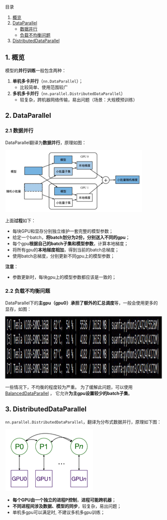 目录
1. [概览](#1-概览)
2. [DataParallel](#2-dataparallel)
   - [数据并行](#21-数据并行)
   - [负载不均衡问题](#22-负载不均衡问题)
3. [DistributedDataParallel](#3-distributeddataparallel)


## 1. 概览
模型的**并行训练**一般包含两种：

1. **单机多卡并行**（`nn.DataParallel`）；
   - 比较简单、使用范围较广
2. **多机多卡并行**（`nn.parallel.DistributedDataParallel`）
   - 较复杂，跨机器网络传输，易出问题（场景：大规模预训练）

## 2. DataParallel

### 2.1 数据并行
DataParallel翻译为**数据并行**，原理如图：

<img height="200" src="images/data-parallel.png"/>

上面**过程**如下：
- 每块GPU和显存分别独立维护一套完整的模型参数；
- 给定一个batch，**将batch划分为2份，分别送入不同的gpu**；
- 每个gpu**根据自己的batch子集和模型参数**，计算本地梯度；
- 将所有gpu的**本地梯度相加**，得到当前的batch总梯度；
- 使用batch总梯度，分别更新不同gpu上的模型参数；

**注意**：
- 参数更新时，每块gpu上的模型参数都应该是一致的；

### 2.2 负载不均衡问题
DataParallel下的**主gpu（gpu0）承担了额外的汇总调度**等，一般会使用更多的显存，如图：

<img height="200" src="images/data-parallel-lb-imbalanced.png"/>

一些情况下，不均衡的程度较为严重。 为了缓解此问题，可以使用 [BalancedDataParallel](https://github.com/Link-Li/Balanced-DataParallel) ， 它允许**为主gpu设置较少的batch子集**。

## 3. DistributedDataParallel
`nn.parallel.DistributedDataParallel`，翻译为分布式数据并行，原理如下图：

<img height="200" src="images/distributed-data-parallel.png"/>

- **每个GPU由一个独立的进程P控制**，**进程可能跨机器**；
- **不同进程间涉及数据、模型的同步**，较复杂，易出问题；
- 单机多gpu可以满足时, 不建议多机多gpu训练；

